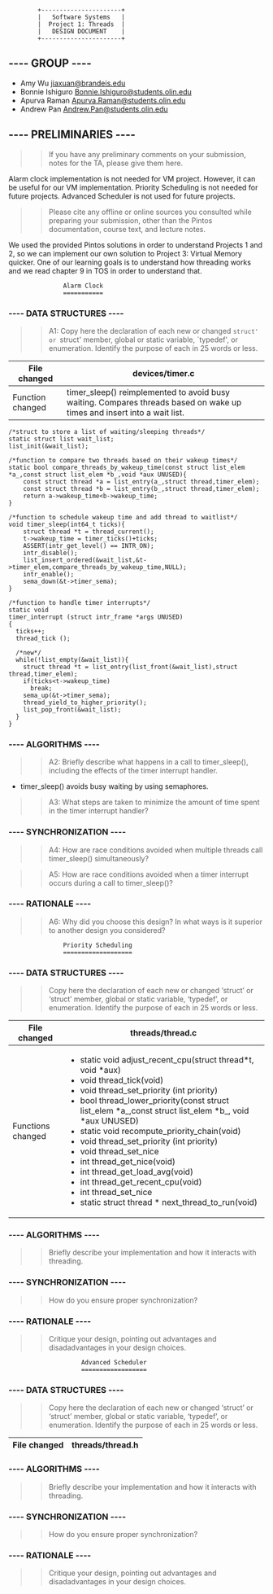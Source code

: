             +----------------------+
            |   Software Systems   |
            |  Project 1: Threads  |
            |   DESIGN DOCUMENT    | 
            +----------------------+
## ---- GROUP ----
 * Amy Wu <jiaxuan@brandeis.edu>
 * Bonnie Ishiguro <Bonnie.Ishiguro@students.olin.edu>
 * Apurva Raman <Apurva.Raman@students.olin.edu>
 * Andrew Pan <Andrew.Pan@students.olin.edu>

## ---- PRELIMINARIES ----
>> If you have any preliminary comments on your submission, notes for
>> the TA, please give them here.

Alarm clock implementation is not needed for VM project. However, it can be useful for our VM implementation. Priority Scheduling is not needed for future projects. Advanced Scheduler is not used for future projects. 

>> Please cite any offline or online sources you consulted while
>> preparing your submission, other than the Pintos documentation,
>> course text, and lecture notes.

We used the provided Pintos solutions in order to understand Projects 1 and 2, so we can implement our own solution to Project 3: Virtual Memory quicker. One of our learning goals is to understand how threading works and we read chapter 9 in TOS in order to understand that.

                   Alarm Clock
                   ===========
### ---- DATA STRUCTURES ----
>> A1: Copy here the declaration of each new or changed `struct' or
>> `struct' member, global or static variable, `typedef', or
>> enumeration.  Identify the purpose of each in 25 words or less.


|File changed | devices/timer.c |
| ------------- | ------------- |
|Function changed  | timer_sleep() reimplemented to avoid busy waiting. Compares threads based on wake up times and insert into a wait list.  |


```
/*struct to store a list of waiting/sleeping threads*/
static struct list wait_list;
list_init(&wait_list);
```

```
/*function to compare two threads based on their wakeup times*/
static bool compare_threads_by_wakeup_time(const struct list_elem *a_,const struct list_elem *b_,void *aux UNUSED){
	const struct thread *a = list_entry(a_,struct thread,timer_elem);
	const struct thread *b = list_entry(b_,struct thread,timer_elem);
	return a->wakeup_time<b->wakeup_time;
}	
```

```
/*function to schedule wakeup time and add thread to waitlist*/
void timer_sleep(int64_t ticks){
	struct thread *t = thread_current();
	t->wakeup_time = timer_ticks()+ticks;
	ASSERT(intr_get_level() == INTR_ON);
	intr_disable();
	list_insert_ordered(&wait_list,&t->timer_elem,compare_threads_by_wakeup_time,NULL);
	intr_enable();
	sema_down(&t->timer_sema);
}	
```

```
/*function to handle timer interrupts*/
static void
timer_interrupt (struct intr_frame *args UNUSED)
{
  ticks++;
  thread_tick ();
  
  /*new*/
  while(!list_empty(&wait_list)){
    struct thread *t = list_entry(list_front(&wait_list),struct thread,timer_elem);
    if(ticks<t->wakeup_time)
      break;
    sema_up(&t->timer_sema);
    thread_yield_to_higher_priority();
    list_pop_front(&wait_list);
  }
}
```


### ---- ALGORITHMS ----
>> A2: Briefly describe what happens in a call to timer_sleep(),
>> including the effects of the timer interrupt handler.

 * timer_sleep() avoids busy waiting by using semaphores.

>> A3: What steps are taken to minimize the amount of time spent in
>> the timer interrupt handler?

### ---- SYNCHRONIZATION ----
>> A4: How are race conditions avoided when multiple threads call
>> timer_sleep() simultaneously?

>> A5: How are race conditions avoided when a timer interrupt occurs
>> during a call to timer_sleep()?




### ---- RATIONALE ----
>> A6: Why did you choose this design?  In what ways is it superior to
>> another design you considered?


                   Priority Scheduling
                   ===================
### ---- DATA STRUCTURES ----
>> Copy here the declaration of each new or changed ‘struct’ or ‘struct’
>> member, global or static variable, ‘typedef’, or enumeration.
>> Identify the purpose of each in 25 words or less.

|File changed | threads/thread.c |
| ------------- | ------------- |
|Functions changed  | <ul><li>static void adjust_recent_cpu(struct thread*t, void *aux)</li><li>void thread_tick(void)</li><li>void thread_set_priority (int priority)</li><li>bool thread_lower_priority(const struct list_elem *a_,const struct list_elem *b_, void *aux UNUSED)</li><li>static void recompute_priority_chain(void)</li><li>void thread_set_priority (int priority)</li><li>void thread_set_nice</li><li>int thread_get_nice(void)</li><li>int thread_get_load_avg(void)</li><li>int thread_get_recent_cpu(void)</li><li>int thread_set_nice</li><li>static struct thread * next_thread_to_run(void)</li></ul>   |


### ---- ALGORITHMS ----
>> Briefly describe your implementation and how it
>> interacts with threading.


### ---- SYNCHRONIZATION ----
>> How do you ensure proper synchronization?



### ---- RATIONALE ----
>> Critique your design, pointing out advantages and disadadvantages in
>> your design choices.

                        Advanced Scheduler
                        ==================
### ---- DATA STRUCTURES ----
>> Copy here the declaration of each new or changed ‘struct’ or ‘struct’
>> member, global or static variable, ‘typedef’, or enumeration.
>> Identify the purpose of each in 25 words or less.

|File changed | threads/thread.h |
| ------------- | ------------- |


### ---- ALGORITHMS ----
>> Briefly describe your implementation and how it
>> interacts with threading.


### ---- SYNCHRONIZATION ----
>> How do you ensure proper synchronization?



### ---- RATIONALE ----
>> Critique your design, pointing out advantages and disadadvantages in
>> your design choices.

